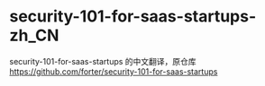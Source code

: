 # security-101-for-saas-startups-zh_CN
security-101-for-saas-startups 的中文翻译，原仓库 https://github.com/forter/security-101-for-saas-startups
